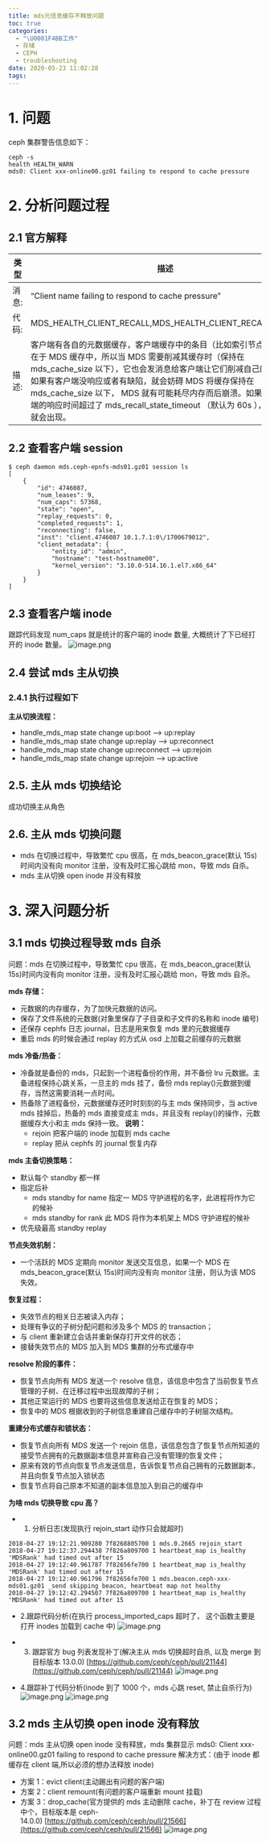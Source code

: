 ```yaml
---
title: mds元信息缓存不释放问题
toc: true
categories:
  - "\U0001F4BB工作"
  - 存储
  - CEPH
  - troubleshooting
date: 2020-05-23 11:02:28
tags:
---
```


# 1. 问题
ceph 集群警告信息如下：
```plain
ceph -s
health HEALTH_WARN
mds0: Client xxx-online00.gz01 failing to respond to cache pressure
```

# 2. 分析问题过程
## 2.1 官方解释
类型 | 描述 |
---|---|
 消息: |  “Client name failing to respond to cache pressure” |
| 代码:	| MDS_HEALTH_CLIENT_RECALL,MDS_HEALTH_CLIENT_RECALL_MANY |
| 描述:	| 客户端有各自的元数据缓存，客户端缓存中的条目（比如索引节点）也会存在于 MDS 缓存中，所以当 MDS 需要削减其缓存时（保持在 mds_cache_size 以下），它也会发消息给客户端让它们削减自己的缓存。如果有客户端没响应或者有缺陷，就会妨碍 MDS 将缓存保持在 mds_cache_size 以下， MDS 就有可能耗尽内存而后崩溃。如果某个客户端的响应时间超过了 mds_recall_state_timeout （默认为 60s ），这条消息就会出现。|

## 2.2  查看客户端 session
```plain
$ ceph daemon mds.ceph-epnfs-mds01.gz01 session ls
[
    {
        "id": 4746087,
        "num_leases": 9,
        "num_caps": 57368,
        "state": "open",
        "replay_requests": 0,
        "completed_requests": 1,
        "reconnecting": false,
        "inst": "client.4746087 10.1.7.1:0\/1700679012",
        "client_metadata": {
            "entity_id": "admin",
            "hostname": "test-hostname00",
            "kernel_version": "3.10.0-514.16.1.el7.x86_64"
        }
    }
]
```
## 2.3  查看客户端 inode
跟踪代码发现 num_caps 就是统计的客户端的 inode 数量, 大概统计了下已经打开的 inode 数量。
![image.png](https://upload-images.jianshu.io/upload_images/2099201-96c167e0f8ac3861.png)

## 2.4  尝试 mds 主从切换
### 2.4.1 执行过程如下

**主从切换流程：**
- handle_mds_map state change up:boot --> up:replay
- handle_mds_map state change up:replay --> up:reconnect
- handle_mds_map state change up:reconnect --> up:rejoin
- handle_mds_map state change up:rejoin --> up:active

## 2.5.  主从 mds 切换结论
成功切换主从角色


## 2.6. 主从 mds 切换问题
- mds 在切换过程中，导致繁忙 cpu 很高，在 mds_beacon_grace(默认 15s)时间内没有向 monitor 注册，没有及时汇报心跳给 mon，导致 mds 自杀。
- mds 主从切换 open inode 并没有释放

# 3. 深入问题分析
## 3.1 mds 切换过程导致 mds 自杀
问题：mds 在切换过程中，导致繁忙 cpu 很高，在 mds_beacon_grace(默认 15s)时间内没有向 monitor 注册，没有及时汇报心跳给 mon，导致 mds 自杀。

**mds 存储：**
- 元数据的内存缓存，为了加快元数据的访问。
- 保存了文件系统的元数据(对象里保存了子目录和子文件的名称和 inode 编号)
- 还保存 cephfs 日志 journal，日志是用来恢复 mds 里的元数据缓存
- 重启 mds 的时候会通过 replay 的方式从 osd 上加载之前缓存的元数据

**mds 冷备/热备：**
- 冷备就是备份的 mds，只起到一个进程备份的作用，并不备份 lru 元数据。主备进程保持心跳关系，一旦主的 mds 挂了，备份 mds replay()元数据到缓存，当然这需要消耗一点时间。
- 热备除了进程备份，元数据缓存还时时刻刻的与主 mds 保持同步，当 active mds 挂掉后，热备的 mds 直接变成主 mds，并且没有 replay()的操作，元数据缓存大小和主 mds 保持一致。
**说明：**
  - rejoin 把客户端的 inode 加载到 mds cache
  - replay 把从 cephfs 的 journal 恢复内存

**mds 主备切换策略：**
- 默认每个 standby 都一样
- 指定后补
  - mds standby for name 指定一 MDS 守护进程的名字，此进程将作为它的候补
  - mds standby for rank 此 MDS 将作为本机架上 MDS 守护进程的候补
- 优先级最高 standby replay

**节点失效机制：**
- 一个活跃的 MDS 定期向 monitor 发送交互信息，如果一个 MDS 在 mds_beacon_grace(默认 15s)时间内没有向 monitor 注册，则认为该 MDS 失效。

**恢复过程：**
- 失效节点的相关日志被读入内存；
- 处理有争议的子树分配问题和涉及多个 MDS 的 transaction；
- 与 client 重新建立会话并重新保存打开文件的状态；
- 接替失效节点的 MDS 加入到 MDS 集群的分布式缓存中

**resolve 阶段的事件：**
- 恢复节点向所有 MDS 发送一个 resolve 信息，该信息中包含了当前恢复节点管理的子树、在迁移过程中出现故障的子树；
- 其他正常运行的 MDS 也要将这些信息发送给正在恢复的 MDS；
- 恢复中的 MDS 根据收到的子树信息重建自己缓存中的子树层次结构。

**重建分布式缓存和锁状态：**
- 恢复节点向所有 MDS 发送一个 rejoin 信息，该信息包含了恢复节点所知道的接受节点拥有的元数据副本信息并宣称自己没有管理的恢复文件；
- 原来有效的节点向恢复节点发送信息，告诉恢复节点自己拥有的元数据副本，并且向恢复节点加入锁状态
- 恢复节点将自己原本不知道的副本信息加入到自己的缓存中

**为啥 mds 切换导致 cpu 高？**
- 1. 分析日志(发现执行 rejoin_start 动作只会就超时)
```plain
2018-04-27 19:12:21.909280 7f8268805700 1 mds.0.2665 rejoin_start
2018-04-27 19:12:37.294438 7f826a809700 1 heartbeat_map is_healthy 'MDSRank' had timed out after 15
2018-04-27 19:12:40.961787 7f82656fe700 1 heartbeat_map is_healthy 'MDSRank' had timed out after 15
2018-04-27 19:12:40.961796 7f82656fe700 1 mds.beacon.ceph-xxx-mds01.gz01 _send skipping beacon, heartbeat map not healthy
2018-04-27 19:12:42.294507 7f826a809700 1 heartbeat_map is_healthy 'MDSRank' had timed out after 15
```
- 2.跟踪代码分析(在执行 process_imported_caps 超时了， 这个函数主要是打开 inodes 加载到 cache 中)
![image.png](https://upload-images.jianshu.io/upload_images/2099201-1652420b5cfd4d8f.png)

- 3. 跟踪官方 bug 列表发现补丁(解决主从 mds 切换超时自杀, 以及 merge 到目标版本 13.0.0) [https://github.com/ceph/ceph/pull/21144](https://github.com/ceph/ceph/pull/21144)
![image.png](https://upload-images.jianshu.io/upload_images/2099201-e9a88d18f2b61b2b.png)

- 4.跟踪补丁代码分析(inode 到了 1000 个，mds 心跳 reset, 禁止自杀行为)
![image.png](https://upload-images.jianshu.io/upload_images/2099201-348e433c658229e6.png)
![image.png](https://upload-images.jianshu.io/upload_images/2099201-06ca87bcd4d4ad0d.png)

## 3.2 mds 主从切换 open inode 没有释放
问题：mds 主从切换 open inode 没有释放，mds 集群显示 mds0: Client xxx-online00.gz01 failing to respond to cache pressure
解决方式：(由于 inode 都缓存在 client 端,所以必须的想办法释放 inode)

*   方案 1：evict client(主动踢出有问题的客户端)
*   方案 2：client remount(有问题的客户端重新 mount 挂载)
*   方案 3：drop_cache(官方提供的 mds 主动删除 cache，补丁在 review 过程中个，目标版本是 ceph-14.0.0) [https://github.com/ceph/ceph/pull/21566](https://github.com/ceph/ceph/pull/21566)
![image.png](https://upload-images.jianshu.io/upload_images/2099201-5279fc57af33fb76.png)

